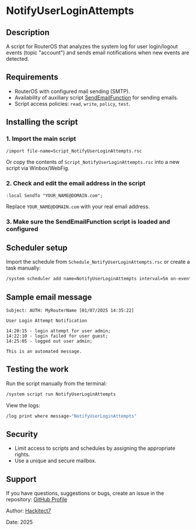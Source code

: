 
# NotifyUserLoginAttempts

## Description

A script for RouterOS that analyzes the system log for user login/logout events (topic "account") and sends email notifications when new events are detected.

## Requirements

- RouterOS with configured mail sending (SMTP).
- Availability of auxiliary script [SendEmailFunction](../../functions/SendEmailFunction/) for sending emails.
- Script access policies: `read`, `write`, `policy`, `test`.

## Installing the script

### 1. Import the main script

```bash
/import file-name=Script_NotifyUserLoginAttempts.rsc
```

Or copy the contents of `Script_NotifyUserLoginAttempts.rsc` into a new script via Winbox/WebFig.

### 2. Check and edit the email address in the script

`:local SendTo "YOUR_NAME@DOMAIN.com";`

Replace `YOUR_NAME@DOMAIN.com` with your real email address.

### 3. Make sure the SendEmailFunction script is loaded and configured

## Scheduler setup

Import the schedule from `Schedule_NotifyUserLoginAttempts.rsc` or create a task manually:

```bash
/system scheduler add name=NotifyUserLoginAttempts interval=5m on-event="/system script run NotifyUserLoginAttempts;" comment="Login log monitoring" policy=read,write,policy,test start-time=startup
```

## Sample email message

```text
Subject: AUTH: MyRouterName [01/07/2025 14:35:22]

User Login Attempt Notification

14:20:15 - login attempt for user admin;
14:22:10 - login failed for user guest;
14:25:05 - logged out user admin;

This is an automated message.
```

## Testing the work

Run the script manually from the terminal:

```bash
/system script run NotifyUserLoginAttempts
```

View the logs:

```bash
/log print where message~"NotifyUserLoginAttempts"
```

## Security

- Limit access to scripts and schedules by assigning the appropriate rights.
- Use a unique and secure mailbox.

## Support

If you have questions, suggestions or bugs, create an issue in the repository: [GitHub Profile](https://github.com/Hackitect7/routeros-scripts)

Author: [Hackitect7](https://github.com/Hackitect7)

Date: 2025
